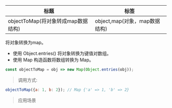 |  标题   | 标签  |
|  ----  | ----  |
| objectToMap(将对象转成map数据结构) | object,map(对象，map数据结构) |

将对象转换为map。

* 使用 Object.entries() 将对象转换为键值对数组。
* 使用 Map 构造函数将数组转换为 Map。

```js
const objectToMap = obj => new Map(Object.entries(obj));
```

> 调用方式:

```js
objectToMap({a: 1, b: 2}); // Map {'a' => 1, 'b' => 2}
```

> 应用场景